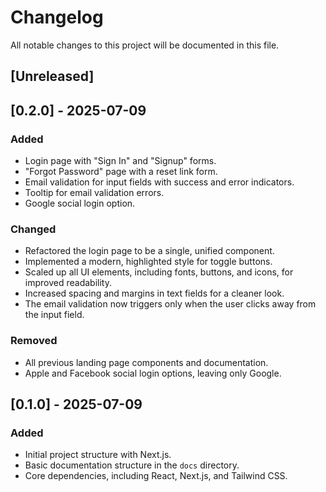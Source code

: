 # Changelog

All notable changes to this project will be documented in this file.

## [Unreleased]

## [0.2.0] - 2025-07-09

### Added
- Login page with "Sign In" and "Signup" forms.
- "Forgot Password" page with a reset link form.
- Email validation for input fields with success and error indicators.
- Tooltip for email validation errors.
- Google social login option.

### Changed
- Refactored the login page to be a single, unified component.
- Implemented a modern, highlighted style for toggle buttons.
- Scaled up all UI elements, including fonts, buttons, and icons, for improved readability.
- Increased spacing and margins in text fields for a cleaner look.
- The email validation now triggers only when the user clicks away from the input field.

### Removed
- All previous landing page components and documentation.
- Apple and Facebook social login options, leaving only Google.

## [0.1.0] - 2025-07-09

### Added
- Initial project structure with Next.js.
- Basic documentation structure in the `docs` directory.
- Core dependencies, including React, Next.js, and Tailwind CSS. 